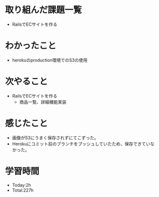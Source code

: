 # 取り組んだ課題一覧
- RailsでECサイトを作る
  
# わかったこと
- herokuのproduction環境でのS3の使用
   
# 次やること
- RailsでECサイトを作る
  - 商品一覧、詳細機能実装

# 感じたこと
- 画像がS3にうまく保存されずにてこずった。
- Herokuにコミット前のブランチをプッシュしていたため、保存できていなかった。

# 学習時間
- Today:2h
- Total:227h
